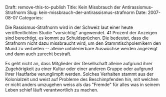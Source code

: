 Draft: remove-this-to-publish
Title: Kein Missbrauch der Antirassismus-Strafnorm
Slug: kein-missbrauch-der-antirassismus-strafnorm
Date: 2007-08-07
Categories:

Die Rassismus-Strafnorm wird in der Schweiz laut einer heute veröffentlichten Studie "vorsichtig" angewendet. 41 Prozent der Anzeigen sind berechtigt, es kommt zu Schuldsprüchen. Die bedeutet, dass die Strafnorm nicht dazu missbraucht wird, um den Stammtischpolemikern den Mund zu verbieten -- alleine untolerierbare Auswüchse werden angezeigt und dann auch zurecht bestraft.

Es geht nicht an, dass Mitglieder der Gesellschaft alleine aufgrund ihrer Zugehörigkeit zu einer Kultur oder einer anderen Gruppe oder aufgrund ihrer Hautfarbe verunglimpft werden. Solches Verhalten stammt aus der Kolonialzeit und weist auf Probleme des Beschimpfenden hin, mit welchen er nicht anders umzugehen weiss als das "Fremde" für alles was in seinem Leben schief läuft verantwortlich zu machen.
